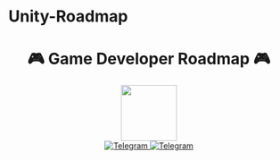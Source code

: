 # Unity-Roadmap

<div id="header" align="center">
	<h1>🎮 Game Developer Roadmap 🎮</h1>
  <img src="https://media.giphy.com/media/M9gbBd9nbDrOTu1Mqx/giphy.gif" width="100"/></div>

<div id="socials" align="center">
		<a href="https://t.me/ilyashilov">
		<img src="https://img.shields.io/badge/Telegram-blue?style=for-the-badge&logo=telegram&logoColor=white" alt="Telegram"/>
	</a>
		<a href="telegram-url">
		<img src="https://img.shields.io/badge/Youtube-red?style=for-the-badge&logo=youtube&logoColor=white" alt="Telegram"/>
	</a>
<br><img src="https://komarev.com/ghpvc/?username=kelkhaun&style=flat-square&color=blue" alt=""/>


</div>
